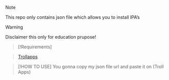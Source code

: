 



> [!NOTE]
> This repo only contains json file which allows you to install IPA’s


> [!WARNING]
> Disclaimer this only for education prupose!

> [!Requirements]

> [Trollapps](https://github.com/TheResonanceTeam/TrollApps)

> [!HOW TO USE]
> You gonna copy my json file url and paste it on (Troll Apps)
```shell

```
